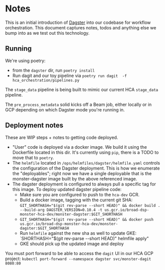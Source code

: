 # Notes

This is an initial introduction of [Dagster](https://dagster.io)
into our codebase for workflow orchestration. This document captures notes, 
todos and anything else we bump into as we test out this technology.

## Running
We're using poetry:
* from the `dagster` dir, run `poetry install`
* Run dagit and our toy pipeline via `poetry run dagit  -f hca_orchestration/pipelines.py`

The `stage_data` pipeline is being built to mimic our current HCA `stage_data` pipeline.

The `pre_process_metadata` solid kicks off a Beam job, either locally or in GCP depending
on which Dagster mode you're running in. 

## Deployment notes
These are WIP steps + notes to getting code deployed.

* "User" code is deployed via a docker image. We build it using the Dockerfile located in this dir. It's currently
using `pip`, there is a TODO to move that to `poetry`.
* The `helmfile` located in `/ops/helmfiles/dagster/helmfile.yaml` controls the configuration of the Dagster
deployment. This is how we enumerate the "deployables"; right now we have a single deployable that is the
  monster-dagster image built by the above referenced image.
* The dagster deployment is configured to always pull a specific tag for this image.
  To deploy updated dagster pipeline code:
  * Make sure you are configured to push to the `hca-dev` GCR.
  * Build a docker image, tagging with the current git SHA: `GIT_SHORTHASH="$(git rev-parse --short HEAD)" && docker build . --build-arg DAGSTER_VERSION=0.10.4 -t us.gcr.io/broad-dsp-monster-hca-dev/monster-dagster:$GIT_SHORTHASH`
  * `GIT_SHORTHASH="$(git rev-parse --short HEAD)" && docker push  us.gcr.io/broad-dsp-monster-hca-dev/monster-dagster:$GIT_SHORTHASH`
  * Run `helmfile` against the new sha as well to update GKE: `SHORTHASH="$(git rev-parse --short HEAD)" helmfile apply" 
  * GKE should pick up the updated image and deploy

You must port forward to be able to access the `dagit` UI in our HCA GCP project: `kubectl port-forward --namespace dagster svc/monster-dagit 8080:80`
